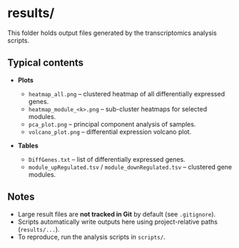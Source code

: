# results/

This folder holds output files generated by the transcriptomics analysis scripts.

## Typical contents
- **Plots**  
  - `heatmap_all.png` – clustered heatmap of all differentially expressed genes.  
  - `heatmap_module_<k>.png` – sub-cluster heatmaps for selected modules.  
  - `pca_plot.png` – principal component analysis of samples.  
  - `volcano_plot.png` – differential expression volcano plot.  

- **Tables**  
  - `DiffGenes.txt` – list of differentially expressed genes.  
  - `module_upRegulated.tsv` / `module_downRegulated.tsv` – clustered gene modules.  

## Notes
- Large result files are **not tracked in Git** by default (see `.gitignore`).  
- Scripts automatically write outputs here using project-relative paths (`results/...`).  
- To reproduce, run the analysis scripts in `scripts/`.  

